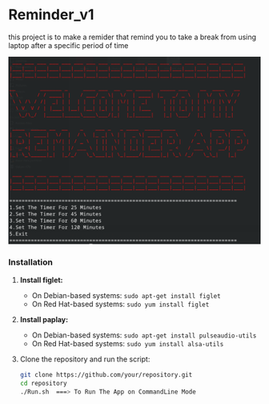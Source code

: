 # Reminder_v1
this project is to make a remider that remind you to take a break from using laptop after a specific period of time 

![Reminder_ScreenShot](assets/images/Screenshot.png)

### Installation

1. **Install figlet:**
   - On Debian-based systems: `sudo apt-get install figlet`
   - On Red Hat-based systems: `sudo yum install figlet`

2. **Install paplay:**
   - On Debian-based systems: `sudo apt-get install pulseaudio-utils`
   - On Red Hat-based systems: `sudo yum install alsa-utils`

3. Clone the repository and run the script:
   ```bash
   git clone https://github.com/your/repository.git
   cd repository
   ./Run.sh  ===> To Run The App on CommandLine Mode 
